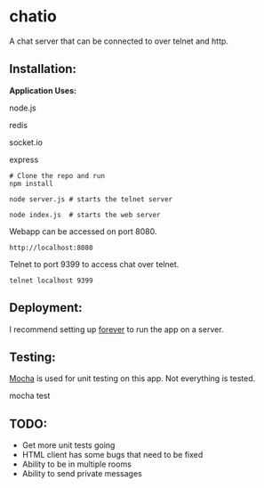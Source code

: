 chatio
======

A chat server that can be connected to over telnet and http.




Installation:
----

**Application Uses:**

node.js

redis

socket.io

express


	# Clone the repo and run
	npm install
	
	node server.js # starts the telnet server
	
	node index.js  # starts the web server



Webapp can be accessed on port 8080.

	http://localhost:8080


Telnet to port 9399 to access chat over telnet.

	telnet localhost 9399
	



Deployment:
----

I recommend setting up [forever](https://github.com/nodejitsu/forever) to run the app on a server.


Testing:
---

[Mocha](https://github.com/mochajs/mocha) is used for unit testing on this app. Not everything is tested.

  mocha test

TODO:
--

* Get more unit tests going
* HTML client has some bugs that need to be fixed
* Ability to be in multiple rooms
* Ability to send private messages
